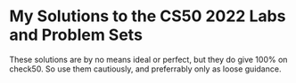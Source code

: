 # My Solutions to the CS50 2022 Labs and Problem Sets

These solutions are by no means ideal or perfect, but they do give 100% on check50. So use them cautiously, and preferrably only as loose guidance. 
